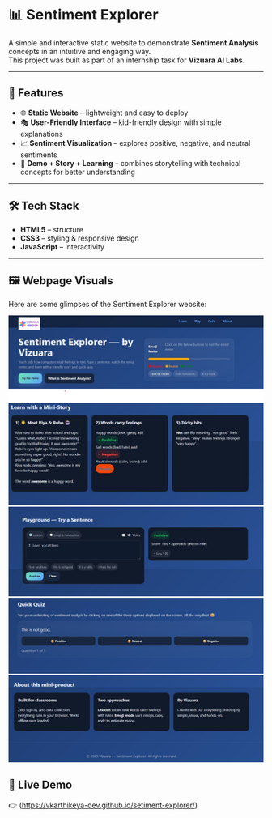 # 📊 Sentiment Explorer  

A simple and interactive static website to demonstrate **Sentiment Analysis** concepts in an intuitive and engaging way.  
This project was built as part of an internship task for **Vizuara AI Labs**.  

---

## 🚀 Features  

- 🌐 **Static Website** – lightweight and easy to deploy  
- 🎭 **User-Friendly Interface** – kid-friendly design with simple explanations  
- 📈 **Sentiment Visualization** – explores positive, negative, and neutral sentiments  
- 📝 **Demo + Story + Learning** – combines storytelling with technical concepts for better understanding  

---

## 🛠️ Tech Stack  

- **HTML5** – structure  
- **CSS3** – styling & responsive design  
- **JavaScript** – interactivity  

---

## 🖼️ Webpage Visuals  

Here are some glimpses of the Sentiment Explorer website:  

<img src="webpage ss1.jpg" alt="Nav Bar" width="600">  

<img src="webpage ss2.jpg" alt="Quiz Section" width="600">


<img src="webpage ss3.jpg" alt="Play Section" width="600">  
 
<img src="webpage ss4.jpg" alt="Quiz section" width="600">  
  
<img src="webpage ss5.jpg" alt="About section" width="600"> 

## 🔗 Live Demo  

👉 (https://vkarthikeya-dev.github.io/setiment-explorer/) 




